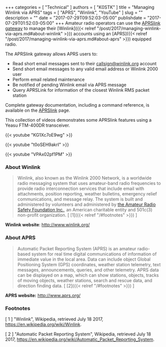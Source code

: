 +++
categories = [ "Technical" ]
authors = [ "K0STK" ]
title = "Managing Winlink via APRS"
tags = [ "APRS", "Winlink", "YouTube" ]
slug = ""
description = ""
date = "2017-07-29T09:52:03-05:00"
publishdate = "2017-07-29T01:52:03-05:00"
+++
Amateur radio operators can use the
[APRSlink gateway](http://www.winlink.org/APRSLink) 
to manage their
[Winlink]({{< relref "/post/2017/managing-winlink-via-aprs.md#about-winlink" >}})
accounts using an
[APRS]({{< relref "/post/2017/managing-winlink-via-aprs.md#about-aprs" >}})
equipped radio.

The APRSlink gateway allows APRS users to:
<!--more-->

* Read short email messages sent to their callsign@winlink.org account 
* Send short email messages to any valid email address or Winlink 2000 user
* Perform email related maintenance
* Be notified of pending Winlink email via APRS message
* Query APRSLink for information of the closest Winlink RMS packet station

Complete gateway documentation, including a command reference, is available on
the [APRSlink](http://www.winlink.org/APRSLink) page.

This collection of videos demonstrates some APRSlink features using a
Yeasu FTM-400DR transceiver.

{{< youtube "KG1Xc7oE9wg" >}}
<p></p>
{{< youtube "t0oSEH9akrI" >}}
<p></p>
{{< youtube "VPAx02pf1PM" >}}

### About Winlink

>Winlink, also known as the Winlink 2000 Network, is a worldwide radio
>messaging system that uses amateur-band radio frequencies to provide radio
>interconnection services that include email with attachments, position
>reporting, weather bulletins, emergency relief communications, and message
>relay. The system is built and administered by volunteers and administered by
>[the Amateur Radio Safety Foundation Inc.](http://www.arsfi.org/),
>an American charitable entity and 501c(3) non-profit organization.
<span style="font-style:normal;">[ [1]({{< relref "/#footnotes" >}}) ]</span>

**Winlink website**: http://www.winlink.org/

### About APRS

>Automatic Packet Reporting System (APRS) is an amateur radio-based system for
>real time digital communications of information of immediate value in the
>local area. Data can include object Global Positioning System (GPS)
>coordinates, weather station telemetry, text messages, announcements,
>queries, and other telemetry. APRS data can be displayed on a map, which can
>show stations, objects, tracks of moving objects, weather stations, search
>and rescue data, and direction finding data.
<span style="font-style:normal;">[ [2]({{< relref "/#footnotes" >}}) ]</span>

**APRS website:** http://www.aprs.org/

### Footnotes

[ 1 ] "Winlink",
Wikipedia, retrieved July 18 2017,
https://en.wikipedia.org/wiki/Winlink.

[ 2 ] "Automatic Packet Reporting System",
Wikipedia, retrieved July 18 2017,
https://en.wikipedia.org/wiki/Automatic_Packet_Reporting_System.


